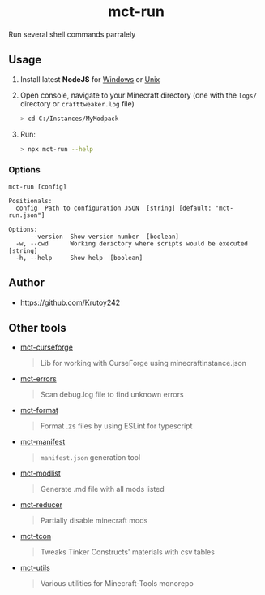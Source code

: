 <h1 align="center">mct-run</h1>

Run several shell commands parralely

<!-- extended_desc --><!-- /extended_desc -->

## Usage

1. Install latest **NodeJS** for [Windows](https://nodejs.org/en/download/current/) or [Unix](https://nodejs.org/en/download/package-manager/)

2. Open console, navigate to your Minecraft directory (one with the `logs/` directory or `crafttweaker.log` file)
   ```sh
   > cd C:/Instances/MyModpack
   ```

3. Run:
    ```sh
    > npx mct-run --help
    ```

### Options

```shell
mct-run [config]

Positionals:
  config  Path to configuration JSON  [string] [default: "mct-run.json"]

Options:
      --version  Show version number  [boolean]
  -w, --cwd      Working derictory where scripts would be executed  [string]
  -h, --help     Show help  [boolean]
```

## Author

* https://github.com/Krutoy242

## Other tools

- [mct-curseforge](https://github.com/Krutoy242/mc-tools/tree/master/packages/curseforge)
  > Lib for working with CurseForge using minecraftinstance.json
- [mct-errors](https://github.com/Krutoy242/mc-tools/tree/master/packages/errors)
  > Scan debug.log file to find unknown errors
- [mct-format](https://github.com/Krutoy242/mc-tools/tree/master/packages/format)
  > Format .zs files by using ESLint for typescript
- [mct-manifest](https://github.com/Krutoy242/mc-tools/tree/master/packages/manifest)
  > `manifest.json` generation tool
- [mct-modlist](https://github.com/Krutoy242/mc-tools/tree/master/packages/modlist)
  > Generate .md file with all mods listed
- [mct-reducer](https://github.com/Krutoy242/mc-tools/tree/master/packages/reducer)
  > Partially disable minecraft mods
- [mct-tcon](https://github.com/Krutoy242/mc-tools/tree/master/packages/tcon)
  > Tweaks Tinker Constructs' materials with csv tables
- [mct-utils](https://github.com/Krutoy242/mc-tools/tree/master/packages/utils)
  > Various utilities for Minecraft-Tools monorepo
